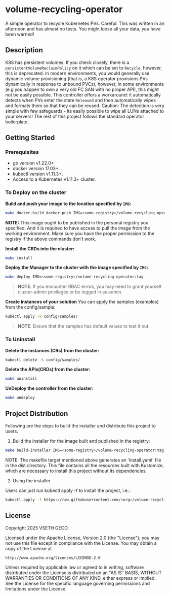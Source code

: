 # volume-recycling-operator
A simple operator to recycle Kubernetes PVs. Careful: This was written in an afternoon and has almost no tests. You
might loose all your data, you have been warned!

## Description
K8S has persistent volumes. If you check closely, there is a `persistentVolumeReclaimPolicy` on it which can be set to
`Recycle`, however, this is deprecated. In modern environments, you would generally use dynamic volume provisioning
(that is, a K8S operator provisions PVs dynamically in response to unbound PVCs), however, in some environments (e.g you
happen to own a very old FC SAN with no proper API), this might not be easily possible.
This controller offers a workaround: it automatically detects when PVs enter the state `Released` and then
automatically wipes and formats them so that they can be reused.
Caution: The detection is very simple with few safeguards - its easily possible to wipe all LUNs attached to your servers!
The rest of this project follows the standard operator boilerplate.

## Getting Started

### Prerequisites
- go version v1.22.0+
- docker version 17.03+.
- kubectl version v1.11.3+.
- Access to a Kubernetes v1.11.3+ cluster.

### To Deploy on the cluster
**Build and push your image to the location specified by `IMG`:**

```sh
make docker-build docker-push IMG=<some-registry>/volume-recycling-operator:tag
```

**NOTE:** This image ought to be published in the personal registry you specified.
And it is required to have access to pull the image from the working environment.
Make sure you have the proper permission to the registry if the above commands don’t work.

**Install the CRDs into the cluster:**

```sh
make install
```

**Deploy the Manager to the cluster with the image specified by `IMG`:**

```sh
make deploy IMG=<some-registry>/volume-recycling-operator:tag
```

> **NOTE**: If you encounter RBAC errors, you may need to grant yourself cluster-admin
privileges or be logged in as admin.

**Create instances of your solution**
You can apply the samples (examples) from the config/sample:

```sh
kubectl apply -k config/samples/
```

>**NOTE**: Ensure that the samples has default values to test it out.

### To Uninstall
**Delete the instances (CRs) from the cluster:**

```sh
kubectl delete -k config/samples/
```

**Delete the APIs(CRDs) from the cluster:**

```sh
make uninstall
```

**UnDeploy the controller from the cluster:**

```sh
make undeploy
```

## Project Distribution

Following are the steps to build the installer and distribute this project to users.

1. Build the installer for the image built and published in the registry:

```sh
make build-installer IMG=<some-registry>/volume-recycling-operator:tag
```

NOTE: The makefile target mentioned above generates an 'install.yaml'
file in the dist directory. This file contains all the resources built
with Kustomize, which are necessary to install this project without
its dependencies.

2. Using the installer

Users can just run kubectl apply -f <URL for YAML BUNDLE> to install the project, i.e.:

```sh
kubectl apply -f https://raw.githubusercontent.com/<org>/volume-recycling-operator/<tag or branch>/dist/install.yaml
```

## License

Copyright 2025 VSETH GECO.

Licensed under the Apache License, Version 2.0 (the "License");
you may not use this file except in compliance with the License.
You may obtain a copy of the License at

    http://www.apache.org/licenses/LICENSE-2.0

Unless required by applicable law or agreed to in writing, software
distributed under the License is distributed on an "AS IS" BASIS,
WITHOUT WARRANTIES OR CONDITIONS OF ANY KIND, either express or implied.
See the License for the specific language governing permissions and
limitations under the License.

